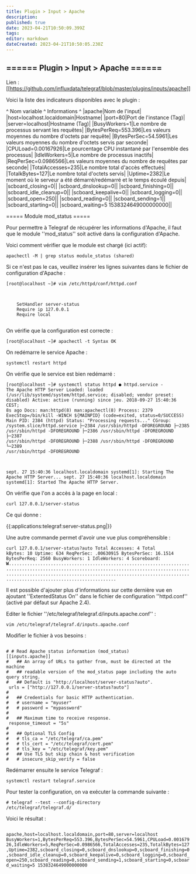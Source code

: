 ```yaml
---
title: Plugin > Input > Apache
description: 
published: true
date: 2023-04-21T10:50:09.399Z
tags: 
editor: markdown
dateCreated: 2023-04-21T10:50:05.230Z
---
```


====== Plugin > Input > Apache ======
----

Lien : [[https://github.com/influxdata/telegraf/blob/master/plugins/inputs/apache]]

Voici la liste des indicateurs disponibles avec le plugin :

^  Nom variable  ^  Informations  ^
|apache|Nom de l'input|
|host=localhost.localdomain|Hostname|
|port=80|Port de l'instance (Tag)|
|server=localhost|Hostname (Tag)|
|BusyWorkers=1|Le nombre de processus servant les requêtes|
|BytesPerReq=553.396|Les valeurs moyennes du nombre d'octets par requête|
|BytesPerSec=54.5961|Les valeurs moyennes du nombre d'octets servis par seconde|
|CPULoad=0.00167926|Le pourcentage CPU instantané par l'ensemble des processus|
|IdleWorkers=5|Le nombre de processus inactifs|
|ReqPerSec=0.0986566|Les valeurs moyennes du nombre de requêtes par seconde|
|TotalAccesses=235|Le nombre total d'accès effectués|
|TotalkBytes=127|Le nombre total d'octets servis|
|Uptime=2382|Le moment où le serveur a été démarré/redémarré et le temps écoulé depuis|
|scboard_closing=0||
|scboard_dnslookup=0||
|scboard_finishing=0||
|scboard_idle_cleanup=0||
|scboard_keepalive=0||
|scboard_logging=0||
|scboard_open=250||
|scboard_reading=0||
|scboard_sending=1||
|scboard_starting=0||
|scboard_waiting=5 1538324649000000000||

===== Module mod_status =====

Pour permettre à Telegraf de récupérer les informations d'Apache, il faut que le module ''mod_status'' soit activé dans la configuration d'Apache.

Voici comment vérifier que le module est chargé (ici actif):

<code>apachectl -M | grep status
module_status (shared)
</code>

Si ce n'est pas le cas, veuillez insérer les lignes suivantes dans le fichier de configuration d'Apache :

<code>[root@localhost ~]# vim /etc/httpd/conf/httpd.conf</code>

<code>
<Location "/server-status">
    SetHandler server-status
    Require ip 127.0.0.1
    Require local
</Location>
</code>

On vérifie que la configuration est correcte :

<code>[root@localhost ~]# apachectl -t
Syntax OK
</code>

On redémarre le service Apache :

<code>systemctl restart httpd</code>

On vérifie que le service est bien redémarré :

<code>[root@localhost ~]# systemctl status httpd
● httpd.service - The Apache HTTP Server
   Loaded: loaded (/usr/lib/systemd/system/httpd.service; disabled; vendor preset: disabled)
   Active: active (running) since jeu. 2018-09-27 15:40:36 CEST; 8s ago
     Docs: man:httpd(8)
           man:apachectl(8)
  Process: 2379 ExecStop=/bin/kill -WINCH ${MAINPID} (code=exited, status=0/SUCCESS)
 Main PID: 2384 (httpd)
   Status: "Processing requests..."
   CGroup: /system.slice/httpd.service
           ├─2384 /usr/sbin/httpd -DFOREGROUND
           ├─2385 /usr/sbin/httpd -DFOREGROUND
           ├─2386 /usr/sbin/httpd -DFOREGROUND
           ├─2387 /usr/sbin/httpd -DFOREGROUND
           ├─2388 /usr/sbin/httpd -DFOREGROUND
           └─2389 /usr/sbin/httpd -DFOREGROUND

sept. 27 15:40:36 localhost.localdomain systemd[1]: Starting The Apache HTTP Server...
sept. 27 15:40:36 localhost.localdomain systemd[1]: Started The Apache HTTP Server.
</code>

On vérifie que l'on a accès à la page en local :

<code>curl 127.0.0.1/server-status</code>

Ce qui donne :

{{:applications:telegraf:server-status.png|}}

Une autre commande permet d'avoir une vue plus compréhensible :

<code>curl 127.0.0.1/server-status?auto
Total Accesses: 4
Total kBytes: 10
Uptime: 634
ReqPerSec: .00630915
BytesPerSec: 16.1514
BytesPerReq: 2560
BusyWorkers: 1
IdleWorkers: 4
Scoreboard: __W__...........................................................................................................................................................................................................................................................
</code>

Il est possible d'ajouter plus d'informations sur cette dernière vue en ajoutant ''ExtentedStatus On'' dans le fichier de configuration ''httpd.conf'' (activé par défaut sur Apache 2.4).

Editer le fichier ''/etc/telegraf/telegraf.d/inputs.apache.conf'' :

<code>vim /etc/telegraf/telegraf.d/inputs.apache.conf</code>

Modifier le fichier à vos besoins :

<code ini>
# # Read Apache status information (mod_status)
[[inputs.apache]]
#   ## An array of URLs to gather from, must be directed at the machine
#   ## readable version of the mod_status page including the auto query string.
#   ## Default is "http://localhost/server-status?auto".
 urls = ["http://127.0.0.1/server-status?auto"]
#
#   ## Credentials for basic HTTP authentication.
#   # username = "myuser"
#   # password = "mypassword"
#
#   ## Maximum time to receive response.
 response_timeout = "5s"
#
#   ## Optional TLS Config
#   # tls_ca = "/etc/telegraf/ca.pem"
#   # tls_cert = "/etc/telegraf/cert.pem"
#   # tls_key = "/etc/telegraf/key.pem"
#   ## Use TLS but skip chain & host verification
#   # insecure_skip_verify = false
</code>

Redémarrer ensuite le service Telegraf :

<code>systemctl restart telegraf.service</code>

Pour tester la configuration, on va exécuter la commande suivante :

<code># telegraf --test --config-directory /etc/telegraf/telegraf.d/</code>


Voici le résultat :

<code>
apache,host=localhost.localdomain,port=80,server=localhost BusyWorkers=1,BytesPerReq=553.396,BytesPerSec=54.5961,CPULoad=0.00167926,IdleWorkers=5,ReqPerSec=0.0986566,TotalAccesses=235,TotalkBytes=127,Uptime=2382,scboard_closing=0,scboard_dnslookup=0,scboard_finishing=0,scboard_idle_cleanup=0,scboard_keepalive=0,scboard_logging=0,scboard_open=250,scboard_reading=0,scboard_sending=1,scboard_starting=0,scboard_waiting=5 1538324649000000000
</code>
